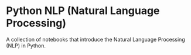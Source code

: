 # Python NLP (Natural Language Processing)

A collection of notebooks that introduce the Natural Language Processing (NLP) in Python. 
